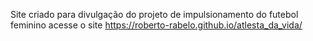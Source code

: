 Site criado para divulgação do projeto de impulsionamento do futebol feminino
acesse o site https://roberto-rabelo.github.io/atlesta_da_vida/
